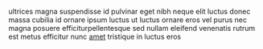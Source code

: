 ultrices magna suspendisse id pulvinar eget nibh neque elit luctus donec massa
cubilia id ornare ipsum luctus ut luctus ornare eros vel purus nec magna
posuere efficiturpellentesque sed nullam eleifend venenatis rutrum est metus
efficitur nunc [amet](generated_webpages/duis.md) tristique in luctus eros